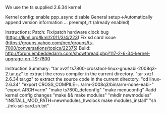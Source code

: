 We use the ts supplied 2.6.34 kernel

Kernel config:
       enable ppp_async
       disable General setup->Automatically append version information ...
       preempt_rt (already enabled)


Instructions:
	Patch:
		Fix/patch hardware clock bug (https://lkml.org/lkml/2011/3/4/223)
		Fix sd card issue (https://groups.yahoo.com/neo/groups/ts-7000/conversations/topics/22375)
	Build:
		http://forum.embeddedarm.com/showthread.php?117-2-6-34-kernel-upgrage-on-TS-7800


Instruction Summary:
    "tar xvzf ts7800-crosstool-linux-gnueabi-2008q3-2.tar.gz" to extract the cross compiler in the current directory.
    "tar xvzf 2.6.34.tar.gz" to extract the source code in the current directory.
    "cd linux-2.6.34"
    "export CROSS_COMPILE=../arm-2008q3/bin/arm-none-eabi-"
    "export ARCH=arm"
    "make ts7800_defconfig"
    "make menuconfig"    #add kernel config changes
    "make && make modules"
    "mkdir newmodules"
    "INSTALL_MOD_PATH=newmodules_hwclock make modules_install"
    "sh ../mk-sd-card.sh.txt"
